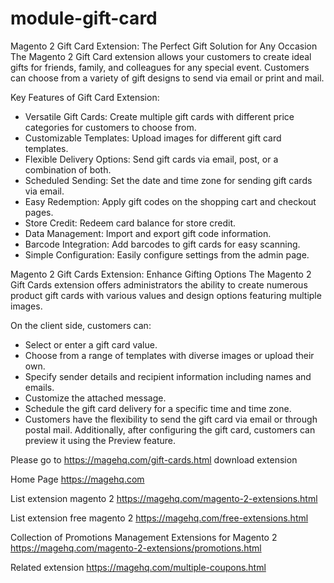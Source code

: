 # module-gift-card
Magento 2 Gift Card Extension: The Perfect Gift Solution for Any Occasion
The Magento 2 Gift Card extension allows your customers to create ideal gifts for friends, family, and colleagues for any special event. Customers can choose from a variety of gift designs to send via email or print and mail.

Key Features of Gift Card Extension:
- Versatile Gift Cards: Create multiple gift cards with different price categories for customers to choose from.
- Customizable Templates: Upload images for different gift card templates.
- Flexible Delivery Options: Send gift cards via email, post, or a combination of both.
- Scheduled Sending: Set the date and time zone for sending gift cards via email.
- Easy Redemption: Apply gift codes on the shopping cart and checkout pages.
- Store Credit: Redeem card balance for store credit.
- Data Management: Import and export gift code information.
- Barcode Integration: Add barcodes to gift cards for easy scanning.
- Simple Configuration: Easily configure settings from the admin page.

Magento 2 Gift Cards Extension: Enhance Gifting Options
The Magento 2 Gift Cards extension offers administrators the ability to create numerous product gift cards with various values and design options featuring multiple images.

On the client side, customers can:
- Select or enter a gift card value.
- Choose from a range of templates with diverse images or upload their own.
- Specify sender details and recipient information including names and emails.
- Customize the attached message.
- Schedule the gift card delivery for a specific time and time zone.
- Customers have the flexibility to send the gift card via email or through postal mail. Additionally, after configuring the gift card, customers can preview it using the Preview feature.

Please go to https://magehq.com/gift-cards.html download extension

Home Page https://magehq.com

List extension magento 2 https://magehq.com/magento-2-extensions.html

List extension free magento 2 https://magehq.com/free-extensions.html

Collection of Promotions Management Extensions for Magento 2 https://magehq.com/magento-2-extensions/promotions.html

Related extension https://magehq.com/multiple-coupons.html
